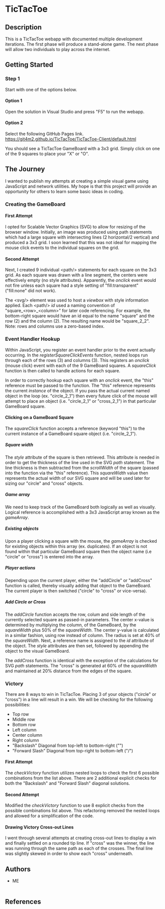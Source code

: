 # TicTacToe

## Description
This is a TicTacToe webapp with documented multiple development 
iterations. The first phase will produce a stand-alone game. The 
next phase will allow two individuals to play across the internet.

## Getting Started

### Step 1
Start with one of the options below.

#### Option 1
Open the solution in Visual Studio and 
press "F5" to run the webapp.

#### Option 2
Select the following GitHub Pages link.
https://git4m2.github.io/TicTacToe/TicTacToe-Client/default.html

You should see a TicTacToe GameBoard with a 3x3 grid.
Simply click on one of the 9 squares to place your "X" or "O".

## The Journey
I wanted to publish my attempts at creating a simple visual 
game using JavaScript and network utilities. My hope is that 
this project will provide an opportunity for others to learn 
some basic ideas in coding.

### Creating the GameBoard

#### First Attempt
I opted for Scalable Vector Graphics (SVG) to allow for resizing 
of the browser window. Initially, an image was produced using 
path statements which had a large square with intersecting lines 
(2 horizontal/2 vertical) and produced a 3x3 grid. I soon 
learned that this was not ideal for mapping the mouse click 
events to the individual squares on the grid.

#### Second Attempt
Next, I created 9 individual &lt;path/&gt; statements for each 
square on the 3x3 grid. As each square was drawn with a line 
segment, the centers were effectively empty (no style attributes). 
Apparently, the *onclick* event would not fire unless each square 
had a style setting of "fill:transparent" ("fill:none" did not work).

The &lt;svg/&gt; element was used to host a *viewbox* with style 
information applied. Each &lt;path/&gt; *id* used a naming convention 
of "square\_&lt;row&gt;\_&lt;column&gt;" for later code referencing. 
For example, the bottom-right square would have an id equal to the 
name "square" and the row (2) and the column (2). The resulting name 
would be "square\_2\_2". Note: rows and columns use a zero-based index.

### Event Handler Hookup
Within JavaScript, you register an event handler prior to the event 
actually occurring. In the *registerSquareClickEvents* function, 
nested loops run through each of the rows (3) and columns (3). This 
registers an *onclick* (mouse click) event with each of the 9 GameBoard 
squares. A *squareClick* function is then called to handle actions for 
each square. 

In order to correctly hookup each square with an *onclick* event, the 
"this" reference must be passed to the function. The "this" reference 
represents the current *instance* of the object. If you pass the actual 
current named object in the loop (ex. "circle_2_1") then every future 
click of the mouse will attempt to place an object (i.e. "circle_2_1" 
or "cross_2_1") in that particular GameBoard square.

#### Clicking on a GameBoard Square
The *squareClick* function accepts a reference (keyword "this") to the 
current instance of a GameBoard square object (i.e. "circle_2_1"). 

##### Square width
The *style* attribute of the square is then retrieved. This attribute 
is needed in order to get the thickness of the line used in the SVG 
*path* statement. The line thickness is then subtracted from the 
*scrollWidth* of the square (passed into the function via the "this" 
reference). This *squareWidth* value then represents the actual width 
of our SVG square and will be used later for sizing our "circle" and 
"cross" objects.

##### Game array
We need to keep track of the GameBoard both logically as well as 
visually. Logical reference is accomplished with a 3x3 JavaScript 
array known as the *gameArray*. 

##### Existing objects
Upon a player clicking a square with the mouse, the *gameArray* is 
checked for existing objects within this array (ex. duplicates). If an 
object is not found within that particular GameBoard square then the 
object name (i.e "circle" or "cross") is entered into the array. 

##### Player actions
Depending upon the current player, either the "addCircle" or "addCross" 
function is called, thereby visually adding that object to the 
GameBoard. The current player is then switched ("circle" to "cross" or 
vice-versa). 

##### Add Circle or Cross
The *addCircle* function accepts the row, colum and side length of the 
currently selected square as passed-in parameters. The center x-value 
is determined by multiplying the column, of the GameBoard, by the 
*squareWidth* plus 50% of the *squareWidth*. The center y-value is 
calculated in a similar fashion, using row instead of column. The 
radius is set at 40% of the *squareWidth*. Next, a reference name is 
assigned to the *id* attribute of the object. The *style* attributes 
are then set, followed by appending the object to the visual GameBoard. 

The *addCross* function is identical with the exception of the 
calculations for SVG *path* statements. The "cross" is generated at 60% 
of the *squareWidth* and maintained at 20% distance from the edges of 
the square. 

### Victory
There are 8 ways to win in TicTacToe. Placing 3 of your objects 
("circle" or "cross") in a line will result in a win. We will be 
checking for the following possibilities: 

* Top row
* Middle row
* Bottom row
* Left column
* Center column
* Right column
* "Backslash" Diagonal from top-left to bottom-right ("\")
* "Forward Slash" Diagonal from top-right to bottom-left ("/")

#### First Attempt
The *checkVictory* function utilizes nested loops to check the first 6 
possible combinations from the list above. There are 2 additional 
explicit checks for both the "Backslash" and "Forward Slash" diagonal 
solutions.

#### Second Attempt
Modified the *checkVictory* function to use 8 explicit checks from the 
possible combinations list above. This refactoring removed the nested 
loops and allowed for a simplification of the code.

#### Drawing Victory Cross-out Lines
I went through several attempts at creating cross-out lines to display 
a win and finally settled on a rounded tip line. If "cross" was the 
winner, the line was running through the same path as each of the 
crosses. The final line was slightly skewed in order to show each 
"cross" underneath.

## Authors
* ME
<br/><br/>

## References
<br/><br/>
